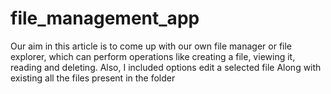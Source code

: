 # file_management_app
 Our aim in this article is to come up with our own file manager or file explorer, which can perform operations like creating a file, viewing it, reading and deleting. Also, I included  options  edit a selected file Along with existing all the files present in the folder
